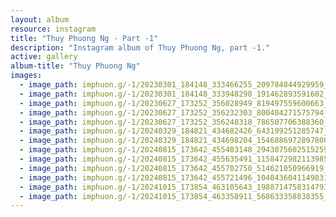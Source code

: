 ```yaml
---
layout: album
resource: instagram
title: "Thuy Phuong Ng - Part -1"
description: "Instagram album of Thuy Phuong Ng, part -1."
active: gallery
album-title: "Thuy Phuong Ng"
images:
  - image_path: imphuon.g/-1/20230301_184148_333466255_209784844929959_870494974932525911_n.jpg
  - image_path: imphuon.g/-1/20230301_184148_333948298_191462893591602_2361235364023405954_n.jpg
  - image_path: imphuon.g/-1/20230627_173252_356028949_819497559600663_8222119072611462256_n.jpg
  - image_path: imphuon.g/-1/20230627_173252_356232303_800404271575794_3091580320207021657_n.jpg
  - image_path: imphuon.g/-1/20230627_173252_356248318_786507706388360_3416510072392324101_n.jpg
  - image_path: imphuon.g/-1/20240329_184821_434682426_643199251285747_7669078586086449393_n.jpg
  - image_path: imphuon.g/-1/20240329_184821_434698204_1546886972897800_3972981838371277038_n.jpg
  - image_path: imphuon.g/-1/20240815_173642_455403148_2943075602515259_7218190018938214514_n.jpg
  - image_path: imphuon.g/-1/20240815_173642_455635491_1158472982113985_8700649757307795662_n.jpg
  - image_path: imphuon.g/-1/20240815_173642_455702750_514621050966919_3316681164904980568_n.jpg
  - image_path: imphuon.g/-1/20240815_173642_455721496_1040436041149831_2464623127494885655_n.jpg
  - image_path: imphuon.g/-1/20241015_173854_463105643_1988714758314793_6733929478470316840_n.jpg
  - image_path: imphuon.g/-1/20241015_173854_463358911_568633358838355_2279341488897043415_n.jpg
---
```

